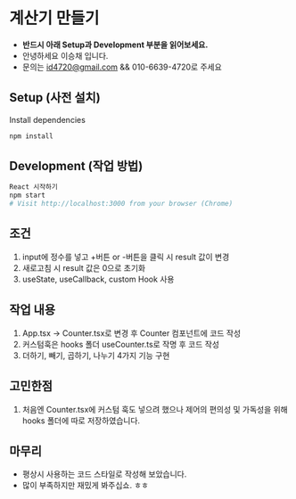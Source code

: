 # 계산기 만들기

- **반드시 아래 Setup과 Development 부분을 읽어보세요.**
- 안녕하세요 이승채 입니다.
- 문의는 id4720@gmail.com && 010-6639-4720로 주세요

## Setup (사전 설치)

Install dependencies

```sh
npm install
```

## Development (작업 방법)

```sh
React 시작하기
npm start
# Visit http://localhost:3000 from your browser (Chrome)
```

## 조건
1. input에 정수를 넣고 +버튼 or -버튼을 클릭 시 result 값이 변경
2. 새로고침 시 result 값은 0으로 초기화
3. useState, useCallback, custom Hook 사용

## 작업 내용
1. App.tsx -> Counter.tsx로 변경 후 Counter 컴포넌트에 코드 작성
2. 커스텀훅은 hooks 폴더 useCounter.ts로 작명 후 코드 작성
3. 더하기, 빼기, 곱하기, 나누기 4가지 기능 구현

## 고민한점
1. 처음엔 Counter.tsx에 커스텀 훅도 넣으려 했으나 제어의 편의성 및 가독성을 위해 hooks 폴더에 따로 저장하였습니다.

## 마무리
- 평상시 사용하는 코드 스타일로 작성해 보았습니다.
- 많이 부족하지만 재밌게 봐주십쇼. ㅎㅎ
